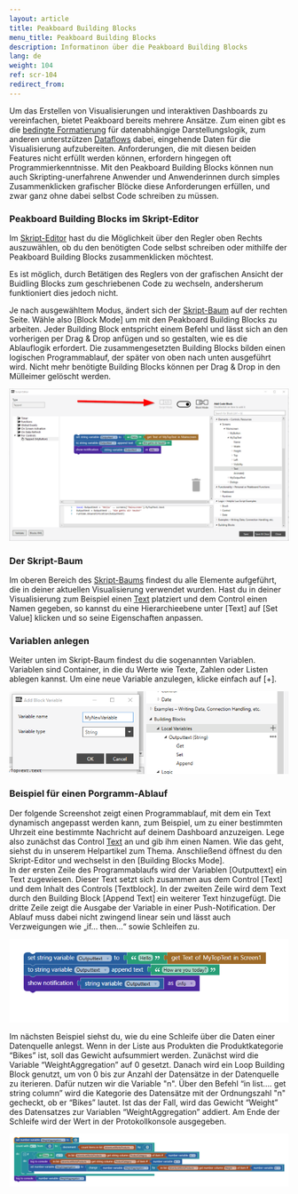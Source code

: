 ```yaml
---
layout: article
title: Peakboard Building Blocks
menu_title: Peakboard Building Blocks
description: Informatinon über die Peakboard Building Blocks
lang: de
weight: 104
ref: scr-104
redirect_from:
---
```


Um das Erstellen von Visualisierungen und interaktiven Dashboards zu vereinfachen, bietet Peakboard bereits mehrere Ansätze. 
Zum einen gibt es die [bedingte Formatierung](/controls/de-cf.html) für datenabhängige Darstellungslogik, zum anderen unterstzützen [Dataflows](/dataflows/de-erste-schritte.html) dabei, eingehende Daten für die Visualisierung aufzubereiten. 
Anforderungen, die mit diesen beiden Features nicht erfüllt werden können, erfordern hingegen oft Programmierkenntnisse. 
Mit den Peakboard Building Blocks können nun auch Skripting-unerfahrene Anwender und Anwenderinnen durch simples Zusammenklicken grafischer Blöcke diese Anforderungen erfüllen, und zwar ganz ohne dabei selbst Code schreiben zu müssen.

### Peakboard Building Blocks im Skript-Editor
Im [Skript-Editor](/scripting/de-script-editor.html) hast du die Möglichkeit über den Regler oben Rechts auszuwählen, ob du den benötigten Code selbst schreiben oder mithilfe der Peakboard Building Blocks zusammenklicken möchtest.

<div class="box-warning" markdown="1">
Es ist möglich, durch Betätigen des Reglers von der grafischen Ansicht der Buidling Blocks zum geschriebenen Code zu wechseln, andersherum funktioniert dies jedoch nicht.
</div>

Je nach ausgewähltem Modus, ändert sich der [Skript-Baum](/scripting/de-script-tree.html) auf der rechten Seite. 
Wähle also [Block Mode] um mit den Peakboard Building Blocks zu arbeiten. 
Jeder Building Block entspricht einem Befehl und lässt sich an den vorherigen per Drag & Drop anfügen und so gestalten, wie es die Ablauflogik erfordert. 
Die zusammengesetzten Building Blocks bilden einen logischen Programmablauf, der später von oben nach unten ausgeführt wird. 
Nicht mehr benötigte Building Blocks können per Drag & Drop in den Mülleimer gelöscht werden. 

![BuildingBlocks01.png](/assets/images/scripting/buildingblocks/BuildingBlocks01.png)


### Der Skript-Baum

Im oberen Bereich des [Skript-Baums](/scripting/de-script-tree.html) findest du alle Elemente aufgeführt, die in deiner aktuellen Visualisierung verwendet wurden. 
Hast du in deiner Visualisierung zum Beispiel einen [Text](/controls/Common/de-text-block.html) platziert und dem Control einen Namen gegeben, so kannst du eine Hierarchieebene unter [Text] auf [Set Value] klicken und so seine Eigenschaften anpassen. 

### Variablen anlegen

Weiter unten im Skript-Baum findest du die sogenannten Variablen. 
Variablen sind Container, in die du Werte wie Texte, Zahlen oder Listen ablegen kannst. 
Um eine neue Variable anzulegen, klicke einfach auf [+]. 

![BuildingBlocks03.png](/assets/images/scripting/buildingblocks/BuildingBlocks03.png)


### Beispiel für einen Porgramm-Ablauf

Der folgende Screenshot zeigt einen Programmablauf, mit dem ein Text dynamisch angepasst werden kann, zum Beispiel, um zu einer bestimmten Uhrzeit eine bestimmte Nachricht auf deinem Dashboard anzuzeigen. 
Lege also zunächst das Control [Text](/controls/Common/de-text-block.html) an und gib ihm einen Namen. 
Wie das geht, siehst du in unserem Helpartikel zum Thema. 
Anschließend öffnest du den Skript-Editor und wechselst in den [Building Blocks Mode].  
In der ersten Zeile des Programmablaufs wird der Variablen [Outputtext] ein Text zugewiesen. 
Dieser Text setzt sich zusammen aus dem Control [Text] und dem Inhalt des Controls [Textblock]. 
In der zweiten Zeile wird dem Text durch den Building Block [Append Text] ein weiterer Text hinzugefügt. 
Die dritte Zeile zeigt die Ausgabe der Variable in einer Push-Notification. 
Der Ablauf muss dabei nicht zwingend linear sein und lässt auch Verzweigungen wie „if… then…“ sowie Schleifen zu. 

![BuildingBlocks04.png](/assets/images/scripting/buildingblocks/BuildingBlocks04.png)


Im nächsten Beispiel siehst du, wie du eine Schleife über die Daten einer Datenquelle anlegst. 
Wenn in der Liste aus Produkten die Produktkategorie “Bikes” ist, soll das Gewicht aufsummiert werden. 
Zunächst wird die Variable “WeightAggregation” auf 0 gesetzt. 
Danach wird ein Loop Building Block genutzt, um von 0 bis zur Anzahl der Datensätze in der Datenquelle zu iterieren. 
Dafür nutzen wir die Variable "n". 
Über den Befehl “in list…. get string column” wird die Kategorie des Datensätze mit der Ordnungszahl "n" gecheckt, ob er “Bikes” lautet. 
Ist das der Fall, wird das Gewicht “Weight” des Datensatzes zur Variablen “WeightAggregation” addiert. 
Am Ende der Schleife wird der Wert in der Protokollkonsole ausgegeben. 

![BuildingBlocks05.png](/assets/images/scripting/buildingblocks/BuildingBlocks05.png)
